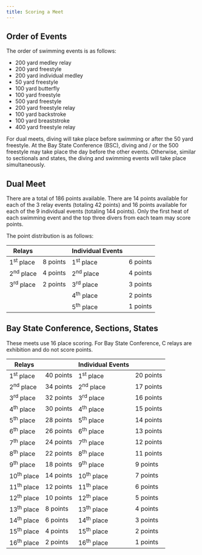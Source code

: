 ```yaml
---
title: Scoring a Meet
---
```


## Order of Events

The order of swimming events is as follows:

- 200 yard medley relay
- 200 yard freestyle
- 200 yard individual medley
- 50 yard freestyle
- 100 yard butterfly
- 100 yard freestyle
- 500 yard freestyle
- 200 yard freestyle relay
- 100 yard backstroke
- 100 yard breaststroke
- 400 yard freestyle relay

For dual meets, diving will take place before swimming or after the 50 yard freestyle.
At the Bay State Conference (BSC), diving and / or the 500 freestyle may take place the day before the other events.
Otherwise, similar to sectionals and states, the diving and swimming events will take place simultaneously.

## Dual Meet

There are a total of 186 points available.
There are 14 points available for each of the 3 relay events (totaling 42 points) and 16 points available for each of the 9 individual events (totaling 144 points).
Only the first heat of each swimming event and the top three divers from each team may score points.

The point distribution is as follows:

| Relays               |          | Individual Events    |          |
|----------------------|----------|----------------------|----------|
| 1<sup>st</sup> place | 8 points | 1<sup>st</sup> place | 6 points |
| 2<sup>nd</sup> place | 4 points | 2<sup>nd</sup> place | 4 points |
| 3<sup>rd</sup> place | 2 points | 3<sup>rd</sup> place | 3 points |
|                      |          | 4<sup>th</sup> place | 2 points |
|                      |          | 5<sup>th</sup> place | 1 points |

## Bay State Conference, Sections, States

These meets use 16 place scoring.
For Bay State Conference, C relays are exhibition and do not score points.

| Relays                |           | Individual Events     |           |
|-----------------------|-----------|-----------------------|-----------|
| 1<sup>st</sup> place  | 40 points | 1<sup>st</sup> place  | 20 points |
| 2<sup>nd</sup> place  | 34 points | 2<sup>nd</sup> place  | 17 points |
| 3<sup>rd</sup> place  | 32 points | 3<sup>rd</sup> place  | 16 points |
| 4<sup>th</sup> place  | 30 points | 4<sup>th</sup> place  | 15 points |
| 5<sup>th</sup> place  | 28 points | 5<sup>th</sup> place  | 14 points |
| 6<sup>th</sup> place  | 26 points | 6<sup>th</sup> place  | 13 points |
| 7<sup>th</sup> place  | 24 points | 7<sup>th</sup> place  | 12 points |
| 8<sup>th</sup> place  | 22 points | 8<sup>th</sup> place  | 11 points |
| 9<sup>th</sup> place  | 18 points | 9<sup>th</sup> place  | 9 points  |
| 10<sup>th</sup> place | 14 points | 10<sup>th</sup> place | 7 points  |
| 11<sup>th</sup> place | 12 points | 11<sup>th</sup> place | 6 points  |
| 12<sup>th</sup> place | 10 points | 12<sup>th</sup> place | 5 points  |
| 13<sup>th</sup> place | 8 points  | 13<sup>th</sup> place | 4 points  |
| 14<sup>th</sup> place | 6 points  | 14<sup>th</sup> place | 3 points  |
| 15<sup>th</sup> place | 4 points  | 15<sup>th</sup> place | 2 points  |
| 16<sup>th</sup> place | 2 points  | 16<sup>th</sup> place | 1 points  |
